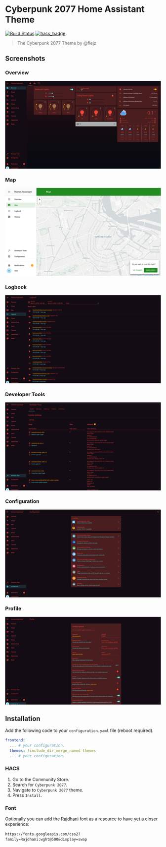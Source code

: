 # Cyberpunk 2077 Home Assistant Theme

[![Build Status](https://github.com/flejz/hass-cyberpunk-2077-theme/workflows/.github/workflows/workflow.yml/badge.svg)](https://github.com/flejz/hass-cyberpunk-2077-theme/actions)
[![hacs_badge](https://img.shields.io/badge/HACS-Default-orange.svg)](https://github.com/custom-components/hacs)

> The Cyberpunk 2077 Theme by @flejz

## Screenshots

### Overview

![Theme - Overview](docs/theme-overview.png)

### Map

![Theme - Map](docs/theme-map.png)

### Logbook

![Theme - Logbook](docs/theme-logbook.png)

### Developer Tools

![Theme - Developer Tools](docs/theme-developer-tools.png)

### Configuration

![Theme - Configuration](docs/theme-configuration.png)

### Profile

![Theme - Profile](docs/theme-profile.png)

## Installation

Add the following code to your `configuration.yaml` file (reboot required).

```yaml
frontend:
  ... # your configuration.
  themes: !include_dir_merge_named themes
  ... # your configuration.
```

### HACS

1. Go to the Community Store.
2. Search for `Cyberpunk 2077`.
3. Navigate to `Cyberpunk 2077` theme.
4. Press `Install`.

### Font

Optionally you can add the [Rajdhani](https://fonts.google.com/specimen/Rajdhani) font as a resource to have yet a closer experience:

`https://fonts.googleapis.com/css2?family=Rajdhani:wght@500&display=swap`
